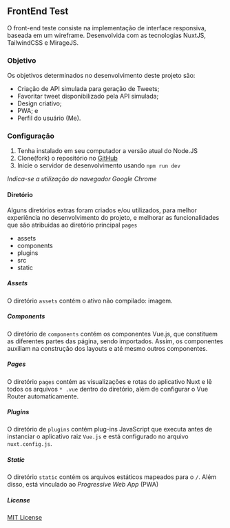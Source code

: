 ## FrontEnd Test
O front-end teste consiste na implementação de interface responsiva, baseada em um wireframe. Desenvolvida com as tecnologias NuxtJS, TailwindCSS e MirageJS. 

### Objetivo
Os objetivos determinados no desenvolvimento deste projeto são: 
* Criação de API simulada para geração de Tweets;
* Favoritar tweet disponibilizado pela API simulada;
* Design criativo;
* PWA; e
* Perfil do usuário (Me).

### Configuração 
1. Tenha instalado em seu computador a versão atual do Node.JS
2. Clone(fork) o repositório no [GitHub](https://github.com/Tayrangel/frontend_test) 
3. Inicie o servidor de desenvolvimento usando `npm run dev`

_Indica-se a utilização do navegador Google Chrome_

#### Diretório
Alguns diretórios extras foram criados e/ou utilizados, para melhor experiência no desenvolvimento do projeto, e melhorar as funcionalidades que são atribuidas ao diretório principal `pages`

* assets
* components
* plugins
* src
* static

##### Assets
O diretório `assets` contém o ativo não compilado: imagem.

##### Components
O diretório de `components` contém os componentes Vue.js, que constituem as diferentes partes das página, sendo importados. Assim, os componentes auxiliam na construção dos layouts e até mesmo outros componentes.

##### Pages
O diretório `pages` contém as visualizações e rotas do aplicativo Nuxt e lê todos os arquivos `* .vue` dentro do diretório, além de configurar o Vue Router automaticamente.

##### Plugins
O diretório de `plugins` contém plug-ins JavaScript que executa antes de instanciar o aplicativo raiz `Vue.js` e está configurado no arquivo `nuxt.config.js`.

##### Static
O diretório `static` contém os arquivos estáticos mapeados para o `/`. Além disso, está vinculado ao _Progressive Web App_ (PWA)


##### License
[MIT License](./LICENSE)
